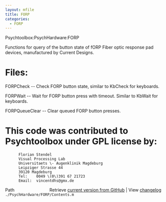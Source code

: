```yaml
---
layout: mfile
title: FORP
categories:
  - FORP
---
```


Psychtoolbox:PsychHardware:FORP

Functions for query of the button state of fORP
Fiber optic response pad devices, manufactured
by Current Designs.

# Files:

FORPCheck      \-\- Check FORP button state, similar to KbCheck
                  for keyboards.

FORPWait       \-\- Wait for FORP button press with timeout.
                   Similar to KbWait for keyboards.

FORPQueueClear \-\- Clear queued FORP button presses.

# This code was contributed to Psychtoolbox under GPL license by:

          Florian Stendel
          Visual Processing Lab
          Universitaets \- Augenklinik Magdeburg
          Leipziger Strasse 44
          39120 Magdeburg
          Tel:    0049 \(0\)391 67 21723
          Email:  vincentdhs@gmx.de



<div class="code_header" style="text-align:right;">
  <span style="float:left;">Path&nbsp;&nbsp;</span> <span class="counter">Retrieve <a href=
  "https://raw.github.com/Psychtoolbox-3/Psychtoolbox-3/beta/./PsychHardware/FORP/Contents.m">current version from GitHub</a> | View <a href=
  "https://github.com/Psychtoolbox-3/Psychtoolbox-3/commits/beta/./PsychHardware/FORP/Contents.m">changelog</a></span>
</div>
<div class="code">
  <code>./PsychHardware/FORP/Contents.m</code>
</div>
